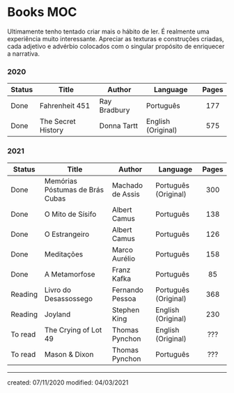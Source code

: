 # Books MOC 
Ultimamente tenho tentado criar mais o hábito de ler. É realmente uma experiência muito interessante. Apreciar as texturas e construções criadas, cada adjetivo e advérbio colocados com o singular propósito de enriquecer a narrativa.

### 2020
| Status  | Title                           | Author           | Language             | Pages |
| ------- | ------------------------------- | ---------------- | -------------------- |:-----:|
| Done    | Fahrenheit 451                  | Ray Bradbury     | Português            |  177  |
| Done    | The Secret History              | Donna Tartt      | English (Original)   |  575  |

### 2021
| Status  | Title                           | Author           | Language             | Pages |
| ------- | ------------------------------- | ---------------- | -------------------- |:-----:|
| Done    | Memórias Póstumas de Brás Cubas | Machado de Assis | Português (Original) |  300  |
| Done    | O Mito de Sísifo                | Albert Camus     | Português            |  138  |
| Done    | O Estrangeiro                   | Albert Camus     | Português            |  126  |
| Done    | Meditações                      | Marco Aurélio    | Português            |  158  |
| Done    | A Metamorfose                   | Franz Kafka      | Português            |  85   |
| Reading | Livro do Desassossego           | Fernando Pessoa  | Português (Original) |  368  |
| Reading | Joyland                         | Stephen King     | English (Original)   |  230  |
| To read | The Crying of Lot 49            | Thomas Pynchon   | English (Original)   |  ???  |
| To read | Mason & Dixon                   | Thomas Pynchon   | Português            |  ???  |

---

created: 07/11/2020
modified: 04/03/2021